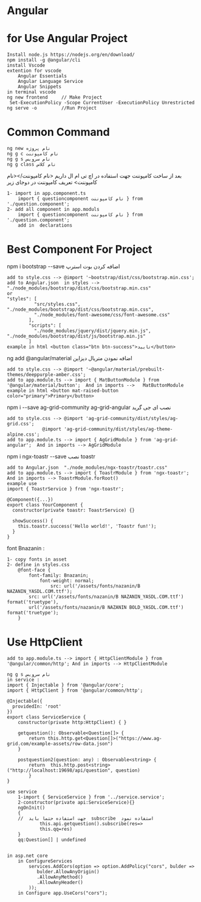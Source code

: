 # Angular
# for Use Angular Project
	Install node.js https://nodejs.org/en/download/
	npm install -g @angular/cli
	install Vscode
	extention for vscode
		Angular Essentials
		Angular Language Service
		Angular Snippets
	in terminal vscode
	ng new frontend     // Make Project                 
	 Set-ExecutionPolicy -Scope CurrentUser -ExecutionPolicy Unrestricted
	ng serve -o         //Run Project
	
#  Common Command
	ng new نام پروژه
	ng g c نام کامپوننت
	ng g s نام سرویس
	ng g class نام کلاس


بعد از ساخت کامپوننت جهت استفاده در اچ تی ام ال داریم
<نام کامپوننت/><نام کامپوننت>
تعریف کامپوننت در دوجای زیر

	1- import in app.component.ts
		import { questioncomponent نام کامپوننت } from './question.component';
	2- add all component in app.moduls
		import { questioncomponent نام کامپوننت } from './question.component';
		add in  declarations



# Best Component For Project

npm i bootstrap --save اضافه کردن بوت استرپ

	add to style.css --> @import '~bootstrap/dist/css/bootstrap.min.css';
	add to Angular.json  in styles --> "./node_modules/bootstrap/dist/css/bootstrap.min.css"
	or
	"styles": [
              "src/styles.css", "./node_modules/bootstrap/dist/css/bootstrap.min.css",
              "./node_modules/font-awesome/css/font-awesome.css"
            ],
            "scripts": [
              "./node_modules/jquery/dist/jquery.min.js", "./node_modules/bootstrap/dist/js/bootstrap.min.js"
            ]
	example in html <button class="btn btn-success">تایید</button>

ng add @angular/material        اضافه نمودن متریال دیزاین
	
	add to style.css --> @import '~@angular/material/prebuilt-themes/deeppurple-amber.css';
	add to app.module.ts --> import { MatButtonModule } from '@angular/material/button';  And in imports -->   MatButtonModule
	example in html <button mat-raised-button color="primary">Primary</button>	
	
npm i --save ag-grid-community ag-grid-angular                  نصب ای جی گرید

	add to style.css --> @import 'ag-grid-community/dist/styles/ag-grid.css';  
			     @import 'ag-grid-community/dist/styles/ag-theme-alpine.css'; 
	add to app.module.ts --> import { AgGridModule } from 'ag-grid-angular';  And in imports --> AgGridModule
	
npm i ngx-toastr --save   نصب toastr

	add to Angular.json  "./node_modules/ngx-toastr/toastr.css"
	add to app.module.ts --> import { ToastrModule } from 'ngx-toastr'; And in imports --> ToastrModule.forRoot()
	example use 
	import { ToastrService } from 'ngx-toastr';

	@Component({...})
	export class YourComponent {
	  constructor(private toastr: ToastrService) {}

	  showSuccess() {
	    this.toastr.success('Hello world!', 'Toastr fun!');
	  }
	}

font Bnazanin : 

	1- copy fonts in asset		 
	2- define in styles.css
		@font-face {
		    font-family: Bnazanin;
    		    font-weight: normal;
    	     	    src: url('/assets/fonts/nazanin/B NAZANIN_YASDL.COM.ttf');
		    src: url('/assets/fonts/nazanin/B NAZANIN_YASDL.COM.ttf') format('truetype'), 
		    url('/assets/fonts/nazanin/B NAZANIN BOLD_YASDL.COM.ttf') format('truetype');
		}
		
# Use HttpClient		

	add to app.module.ts --> import { HttpClientModule } from '@angular/common/http'; And in imports --> HttpClientModule

	ng g s نام سرویس
	in service :
	import { Injectable } from '@angular/core';
	import { HttpClient } from '@angular/common/http';

	@Injectable({
	  providedIn: 'root'
	})
	export class ServiceService {
  		constructor(private http:HttpClient) { }
	
		getquestion(): Observable<Question[]> {
	  		return this.http.get<Question[]>("https://www.ag-grid.com/example-assets/row-data.json")
		}
	
		postquestion2(question: any) : Observable<string> {
	 		return  this.http.post<string>("http://localhost:19698/api/question", question)
        	}
  	}

	use service
		1-import { ServiceService } from '../service.service';
		2-constructor(private api:ServiceService){}
		ngOnInit()
  		{
		//	جهت استفاده حتما باید  subscribe  استفاده نمود
    			this.api.getquestion().subscribe(res=>
      			this.qq=res)
  		}
  		qq:Question[] | undefined

   
	in asp.net core 
		in ConfigureServices
		    services.AddCors(option => option.AddPolicy("cors", bulder =>
		       bulder.AllowAnyOrigin()
		       .AllowAnyMethod()
		       .AllowAnyHeader()
		    ));
		in Configure app.UseCors("cors");
		
	

